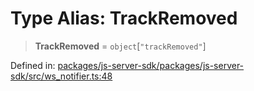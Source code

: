 # Type Alias: TrackRemoved

> **TrackRemoved** = `object`\[`"trackRemoved"`\]

Defined in: [packages/js-server-sdk/packages/js-server-sdk/src/ws\_notifier.ts:48](https://github.com/fishjam-cloud/js-server-sdk/blob/e133f8a6825619e67537d43e8483134d23c7dce1/packages/js-server-sdk/src/ws_notifier.ts#L48)
